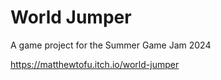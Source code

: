 # World Jumper

A game project for the Summer Game Jam 2024

https://matthewtofu.itch.io/world-jumper

